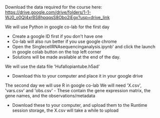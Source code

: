 Download the data required for the course here: 
https://drive.google.com/drive/folders/1-1-WJ0_o0QI4xrBS8hpqqsS8Obo2iEgx?usp=drive_link


We will use Python in google co-lab for the first day
- Create a google ID first if you don't have one
- Co-lab will also run better if you use google chrome
- Open the SinglecellRNAsequencinganalysis.ipynb' and click the launch in google colab button on the top left corner
- Solutions will be made available at the end of the day. 

We will use the data file 'Hufallopiantube.h5ad'
- Download this to your computer and place it in your google drive

The second day we will use R  in google co-lab
We will need 'X.csv', 'vars.csv' and 'obs.csv' - These contain the gene expression matrix, the gene names, and the observations/metadata
- Download these to your computer, and upload them to the Runtime session storage, the X.csv will take a while to upload 



